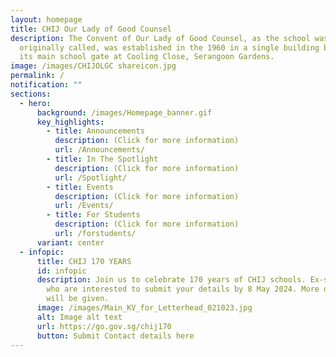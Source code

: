 ```yaml
---
layout: homepage
title: CHIJ Our Lady of Good Counsel
description: The Convent of Our Lady of Good Counsel, as the school was
  originally called, was established in the 1960 in a single building block with
  its main school gate at Cooling Close, Serangoon Gardens.
image: /images/CHIJOLGC shareicon.jpg
permalink: /
notification: ""
sections:
  - hero:
      background: /images/Homepage_banner.gif
      key_highlights:
        - title: Announcements
          description: (Click for more information)
          url: /Announcements/
        - title: In The Spotlight
          description: (Click for more information)
          url: /Spotlight/
        - title: Events
          description: (Click for more information)
          url: /Events/
        - title: For Students
          description: (Click for more information)
          url: /forstudents/
      variant: center
  - infopic:
      title: CHIJ 170 YEARS
      id: infopic
      description: Join us to celebrate 170 years of CHIJ schools. Ex-staff/students
        who are interested to submit your details by 8 May 2024. More details
        will be given.
      image: /images/Main_KV_for_Letterhead_021023.jpg
      alt: Image alt text
      url: https://go.gov.sg/chij170
      button: Submit Contact details here
---
```

